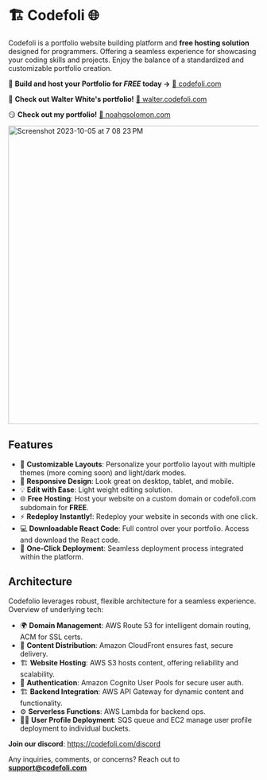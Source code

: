 # 🏗 Codefoli 🌐

Codefoli is a portfolio website building platform and **free hosting solution** designed for programmers. Offering a seamless experience for showcasing your coding skills and projects. Enjoy the balance of a standardized and customizable portfolio creation. 

🌟 **Build and host your Portfolio for _FREE_ today ->** [🔗 codefoli.com](https://codefoli.com)

💊 **Check out Walter White's portfolio!** [🔗 walter.codefoli.com](https://walter.codefoli.com)

😏 **Check out my portfolio!** [🔗 noahgsolomon.com](https://www.noahgsolomon.com)


<!-- Row 1 -->
<p>
  <img width="600" alt="Screenshot 2023-10-05 at 7 08 23 PM" src="https://github.com/noahgsolomon/Codefoli/assets/111200060/208fe244-273f-4553-8173-b007b6ce81f6">
</p>

## Features
- 🎨 **Customizable Layouts**: Personalize your portfolio layout with multiple themes (more coming soon) and light/dark modes.
- 📱 **Responsive Design**: Look great on desktop, tablet, and mobile.
- 💡 **Edit with Ease**: Light weight editing solution.
- 🌐 **Free Hosting**: Host your website on a custom domain or codefoli.com subdomain for **FREE**.
- ⚡ **Redeploy Instantly!**: Redeploy your website in seconds with one click.
- 💻 **Downloadable React Code**: Full control over your portfolio. Access and download the React code.
- 🚀 **One-Click Deployment**: Seamless deployment process integrated within the platform.

## Architecture
Codefolio leverages robust, flexible architecture for a seamless experience. Overview of underlying tech:

- 🌍 **Domain Management**: AWS Route 53 for intelligent domain routing, ACM for SSL certs.
- 🚀 **Content Distribution**: Amazon CloudFront ensures fast, secure delivery.
- 🏗 **Website Hosting**: AWS S3 hosts content, offering reliability and scalability.
- 🔐 **Authentication**: Amazon Cognito User Pools for secure user auth.
- 🏗 **Backend Integration**: AWS API Gateway for dynamic content and functionality.
- ⚙️ **Serverless Functions**: AWS Lambda for backend ops.
- 🧑‍💻 **User Profile Deployment**: SQS queue and EC2 manage user profile deployment to individual buckets.

**Join our discord**: https://codefoli.com/discord

Any inquiries, comments, or concerns? Reach out to **support@codefoli.com**

